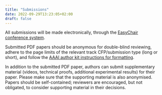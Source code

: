 ```yaml
---
title: "Submissions"
date: 2022-09-29T13:23:05+02:00
draft: false
---
```


All submissions will be made electronically, through the [EasyChair conference system](https://easychair.org/conferences/?conf=icaps23).

Submitted PDF papers should be anonymous for double-blind reviewing, adhere to the page limits of the relevant track CFP/submission type (long or short), and follow the [AAAI author kit instructions for formatting](https://www.aaai.org/Publications/Templates/AuthorKit23.zip).

In addition to the submitted PDF paper, authors can submit supplementary material (videos, technical proofs, additional experimental results) for their paper. Please make sure that the supporting material is also anonymised. Papers should be self-contained; reviewers are encouraged, but not obligated, to consider supporting material in their decisions.
